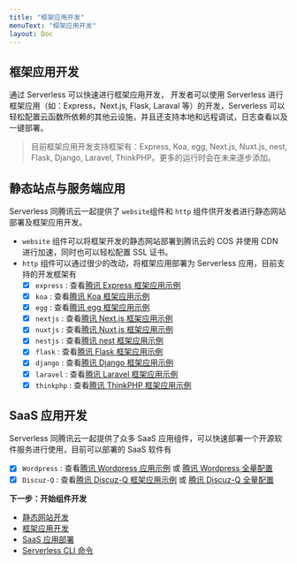 ```yaml
---
title: "框架应用开发"
menuText: "框架应用开发"
layout: Doc
---
```


## 框架应用开发

通过 Serverless 可以快速进行框架应用开发， 开发者可以使用 Serverless 进行框架应用（如：Express，Next.js, Flask, Laraval 等）的开发，Serverless 可以轻松配置云函数所依赖的其他云设施，并且还支持本地和远程调试，日志查看以及一键部署。

> 目前框架应用开发支持框架有：Express, Koa, egg, Next.js, Nuxt.js, nest, Flask, Django, Laravel, ThinkPHP。更多的运行时会在未来逐步添加。

## 静态站点与服务端应用

Serverless 同腾讯云一起提供了 `website`组件和 `http` 组件供开发者进行静态网站部署及框架应用开发。

- `website` 组件可以将框架开发的静态网站部署到腾讯云的 COS 并使用 CDN 进行加速，同时也可以轻松配置 SSL 证书。
- `http` 组件可以通过很少的改动，将框架应用部署为 Serverless 应用，目前支持的开发框架有
  - [x] `express` : 查看[腾讯 Express 框架应用示例](https://github.com/serverless-components/tencent-http/tree/master/examples/express)
  - [x] `koa` : 查看[腾讯 Koa 框架应用示例](https://github.com/serverless-components/tencent-http/tree/master/examples/koa)
  - [x] `egg` : 查看[腾讯 egg 框架应用示例](https://github.com/serverless-components/tencent-http/tree/master/examples/egg)
  - [x] `nextjs` : 查看[腾讯 Next.js 框架应用示例](https://github.com/serverless-components/tencent-http/tree/master/examples/nextjs)
  - [x] `nuxtjs` : 查看[腾讯 Nuxt.js 框架应用示例](https://github.com/serverless-components/tencent-http/tree/master/examples/nuxtjs)
  - [x] `nestjs` : 查看[腾讯 nest 框架应用示例](https://github.com/serverless-components/tencent-http/tree/master/examples/nestjs)
  - [x] `flask` : 查看[腾讯 Flask 框架应用示例](https://github.com/serverless-components/tencent-http/tree/master/examples/flask)
  - [x] `django` : 查看[腾讯 Django 框架应用示例](https://github.com/serverless-components/tencent-http/tree/master/examples/django)
  - [x] `laravel` : 查看[腾讯 Laravel 框架应用示例](https://github.com/serverless-components/tencent-http/tree/master/examples/laravel)
  - [x] `thinkphp` : 查看[腾讯 ThinkPHP 框架应用示例](https://github.com/serverless-components/tencent-http/tree/master/examples/thinkphp)

## SaaS 应用开发

Serverless 同腾讯云一起提供了众多 SaaS 应用组件，可以快速部署一个开源软件服务进行使用，目前可以部署的 SaaS 软件有

- [x] `Wordpress` : 查看[腾讯 Wordpress 应用示例](https://github.com/serverless-components/tencent-wordpress/tree/master/example) 或 [腾讯 Wordpress 全量配置](https://github.com/serverless-components/tencent-wordpress/blob/master/docs/configure.md)
- [x] `Discuz-Q` : 查看[腾讯 Discuz-Q 框架应用示例](https://github.com/serverless-components/tencent-discuzq/tree/main/example) 或 [腾讯 Discuz-Q 全量配置](https://github.com/serverless-components/tencent-discuzq/blob/main/docs/configure.md)

**下一步：开始组件开发**

- [静态网站开发](./website)
- [框架应用开发](./http)
- [SaaS 应用部署](./saas)
- [Serverless CLI 命令](../quickstart/commands)
